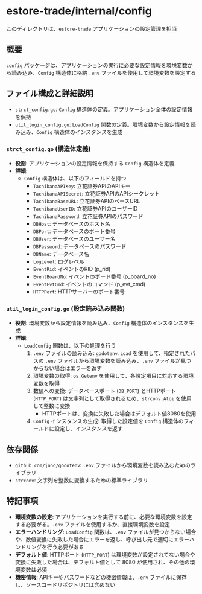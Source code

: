 # estore-trade/internal/config

このディレクトリは、`estore-trade` アプリケーションの設定管理を担当

## 概要

`config` パッケージは、アプリケーションの実行に必要な設定情報を環境変数から読み込み、`Config` 構造体に格納
`.env` ファイルを使用して環境変数を設定する

## ファイル構成と詳細説明

-   `strct_config.go`: `Config` 構造体の定義。アプリケーション全体の設定情報を保持
-   `util_login_config.go`: `LoadConfig` 関数の定義。環境変数から設定情報を読み込み、`Config` 構造体のインスタンスを生成

### `strct_config.go` (構造体定義)

-   **役割**: アプリケーションの設定情報を保持する `Config` 構造体を定義
-   **詳細**:
    -   `Config` 構造体は、以下のフィールドを持つ
        -   `TachibanaAPIKey`: 立花証券APIのAPIキー
        -   `TachibanaAPISecret`: 立花証券APIのAPIシークレット
        -   `TachibanaBaseURL`: 立花証券APIのベースURL
        -   `TachibanaUserID`: 立花証券APIのユーザーID
        -   `TachibanaPassword`: 立花証券APIのパスワード
        -   `DBHost`: データベースのホスト名
        -   `DBPort`: データベースのポート番号
        -   `DBUser`: データベースのユーザー名
        -   `DBPassword`: データベースのパスワード
        -   `DBName`: データベース名
        -   `LogLevel`: ログレベル
        -   `EventRid`: イベントのRID (p_rid)
        -   `EventBoardNo`: イベントのボード番号 (p_board_no)
        -   `EventEvtCmd`: イベントのコマンド (p_evt_cmd)
        -   `HTTPPort`: HTTPサーバーのポート番号

### `util_login_config.go` (設定読み込み関数)

-   **役割**: 環境変数から設定情報を読み込み、`Config` 構造体のインスタンスを生成
-   **詳細**:
    -   `LoadConfig` 関数は、以下の処理を行う
        1.  `.env` ファイルの読み込み: `godotenv.Load` を使用して、指定されたパスの `.env` ファイルから環境変数を読み込み、`.env` ファイルが見つからない場合はエラーを返す
        2.  環境変数の取得: `os.Getenv` を使用して、各設定項目に対応する環境変数を取得
        3.  数値への変換: データベースポート (`DB_PORT`) とHTTPポート (`HTTP_PORT`) は文字列として取得されるため、`strconv.Atoi` を使用して整数に変換
            - HTTPポートは、変換に失敗した場合はデフォルト値8080を使用
        4.  `Config` インスタンスの生成: 取得した設定値を `Config` 構造体のフィールドに設定し、インスタンスを返す

## 依存関係

-   `github.com/joho/godotenv`: `.env` ファイルから環境変数を読み込むためのライブラリ
-   `strconv`: 文字列を整数に変換するための標準ライブラリ

## 特記事項

-   **環境変数の設定**: アプリケーションを実行する前に、必要な環境変数を設定する必要がる。`.env` ファイルを使用するか、直接環境変数を設定
-   **エラーハンドリング**: `LoadConfig` 関数は、`.env` ファイルが見つからない場合や、数値変換に失敗した場合にエラーを返し、呼び出し元で適切にエラーハンドリングを行う必要がある
-   **デフォルト値**: HTTPポート (`HTTP_PORT`) は環境変数が設定されてない場合や変換に失敗した場合は、デフォルト値として 8080 が使用され、その他の環境変数は必須
-   **機密情報**: APIキーやパスワードなどの機密情報は、`.env` ファイルに保存し、ソースコードリポジトリには含めない
